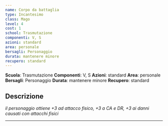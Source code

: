 ```yaml
---
name: Corpo da battaglia
type: Incantesimo
class: Mago
level: 4
cost: 1
school: Trasmutazione
componenti: V, S
azioni: standard
area: personale
bersagli: Personaggio
durata: mantenere minore
recupero: standard
---
```

**Scuola**: Trasmutazione
**Componenti**: V, S
**Azioni**: standard
**Area**: personale
**Bersagli**: Personaggio
**Durata**: mantenere minore
**Recupero**: standard

**Descrizione**
-

*il personaggio ottiene +3 ad attacco fisico, +3 a CA e DR, +3 ai danni causati con attacchi fisici*

---